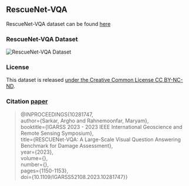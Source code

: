 ## RescueNet-VQA

RescueNet-VQA dataset can be found [here](https://drive.google.com/file/d/1HVnGrxoE-dYvqBVntz8Mcw7dCMJxLHwD/view?usp=drive_link)

### RescueNet-VQA Dataset
![RescueNet-VQA Dataset](resnet.png)

### License
This dataset is released [under the Creative Common License CC BY-NC-ND](https://creativecommons.org/licenses/by-nc-nd/4.0/).


### Citation [paper](https://ieeexplore.ieee.org/document/10281747)
>@INPROCEEDINGS{10281747,\
 > author={Sarkar, Argho and Rahnemoonfar, Maryam},\
  >booktitle={IGARSS 2023 - 2023 IEEE International Geoscience and Remote Sensing Symposium}, \
>  title={RESCUENet-VQA: A Large-Scale Visual Question Answering Benchmark for Damage Assessment}, \
 > year={2023},\
 > volume={},\
 > number={},\
 > pages={1150-1153},\
 > doi={10.1109/IGARSS52108.2023.10281747}}

